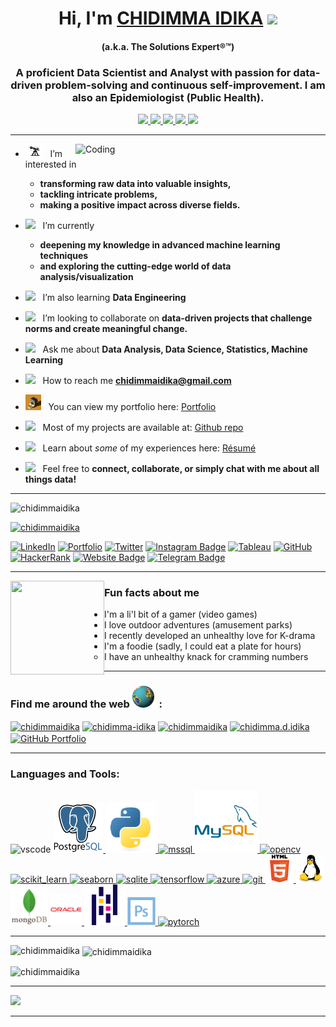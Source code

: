 <h1 align="center">Hi, I'm <a href="https://gkassym.netlify.app" target="_blank">CHIDIMMA IDIKA</a> <img src="https://media.giphy.com/media/hvRJCLFzcasrR4ia7z/giphy.gif" width="35"> </samp></h1>   
<h4 align="center">(a.k.a. The Solutions Expert®™)</h4>

<h3 align="center">A proficient Data Scientist and Analyst with passion for data-driven problem-solving and continuous self-improvement. I am also an Epidemiologist (Public Health).</h3>

<p align="center">
<a href="https://www.linkedin.com/in/chidimma-idika/">
  <img height="50" src="https://user-images.githubusercontent.com/46517096/166973395-19676cd8-f8ec-4abf-83ff-da8243505b82.png"/>
</a>
<a href="https://chidimmaidika.github.io/">
  <img height="50" src="https://user-images.githubusercontent.com/46517096/166974096-7aeecad4-483e-4c85-983f-f4b37b3f794e.png"/>
</a>
<a href="https://medium.com/@chidimmaidika/">
  <img height="50" src="https://user-images.githubusercontent.com/46517096/166973962-d05d145a-b6a0-4643-bd3d-5ac845679367.png"/>
</a>
<a href="https://twitter.com/CHIDIMMAIDIKA">
  <img height="50" src="https://user-images.githubusercontent.com/46517096/166974271-91dfa250-d70b-4cb9-8707-f1bda1b708c3.png"/>
</a>
<a href="https://instagram.com/chidimmaidika/">
  <img height="50" src="https://user-images.githubusercontent.com/46517096/166974368-9798f39f-1f46-499c-b14e-81f0a3f83a06.png"/>
</a>
</p>

---

<img align="right" alt="Coding" width="400" src="https://cdnb.artstation.com/p/assets/images/images/028/991/999/original/anna-havrylyukh-.gif?1596125112">


- <img src="https://github.com/chidimmaidika/ChidimmaIdika/raw/main/telescope.gif" width="28" />&nbsp;&nbsp; I’m interested in
    - **transforming raw data into valuable insights,**
    - **tackling intricate problems,**
    -  **making a positive impact across diverse fields.**
  
- <img src="https://github.com/Gapur/Gapur/blob/main/assets/developer.gif?raw=true" width="28" />&nbsp;&nbsp; I’m currently
  - **deepening my knowledge in advanced machine learning techniques**
  - **and exploring the cutting-edge world of data analysis/visualization**

- <img src="https://github.com/Gapur/Gapur/blob/main/assets/lightning.gif?raw=true" width="25" />&nbsp;&nbsp; I’m also learning **Data Engineering**

- <img src="https://github.com/chidimmaidika/ChidimmaIdika/raw/main/collaborate.gif" width="25" />&nbsp;&nbsp; I’m looking to collaborate on **data-driven projects that challenge norms and create meaningful change.**

- <img src="https://github.com/Gapur/Gapur/blob/main/assets/message.gif?raw=true" width="25" />&nbsp;&nbsp; Ask me about **Data Analysis, Data Science, Statistics, Machine Learning**

- <img src="https://github.com/Gapur/Gapur/blob/main/assets/letterbox.gif?raw=true" width="25" />&nbsp;&nbsp; How to reach me **chidimmaidika@gmail.com**

- <img src="https://github.com/chidimmaidika/ChidimmaIdika/raw/main/portf.gif" width="25" />&nbsp;&nbsp; You can view my portfolio here: [Portfolio](https://chidimmaidika.github.io/)

- <img src="https://github.com/Gapur/Gapur/blob/main/assets/laptop.gif?raw=true" width="25" />&nbsp;&nbsp; Most of my projects are available at: [Github repo](https://github.com/ChidimmaIdika?tab=repositories)

- <img src="https://github.com/Gapur/Gapur/blob/main/assets/doc.gif?raw=true" width="25" />&nbsp;&nbsp;  Learn about *some* of my experiences here: [Résumé](https://drive.google.com/file/d/1RpYXfQsC7kdYvK1e57DX92NJeZpHti4s/view?usp=sharing)

- <img src="https://github.com/Gapur/Gapur/blob/main/assets/letterbox.gif?raw=true" width="25" />&nbsp;&nbsp; Feel free to **connect, collaborate, or simply chat with me about all things data!**

---
<p align="left"> <img src="https://komarev.com/ghpvc/?username=chidimmaidika&label=Profile%20views&color=0e75b6&style=flat" alt="chidimmaidika" /> </p>
<p align="left"> <a href="https://github.com/ryo-ma/github-profile-trophy"><img src="https://github-profile-trophy.vercel.app/?username=chidimmaidika" alt="chidimmaidika" /></a> </p>

[![LinkedIn](https://img.shields.io/badge/LinkedIn-chidimma--idika-blue?style=flat(default)&logo=LinkedIn&logoColor=white)](https://www.linkedin.com/in/chidimma-idika) 
[![Portfolio](https://img.shields.io/badge/Portfolio-Chidimma_Idika-blue?style=flat(default)&logo=github&logoColor=white)](https://chidimmaidika.github.io/) 
[![Twitter](https://img.shields.io/twitter/follow/chidimmaidika?logo=twitter&style=flat(default))](https://twitter.com/chidimmaidika) 
[![Instagram Badge](https://img.shields.io/badge/Instagram-chidimmaidika-blue?style=flat(default)&logo=Instagram&logoColor=white)](https://instagram.com/chidimmaidika)
[![Tableau](https://img.shields.io/badge/Tableau-Chidimma_Idika-blue?style=flat(default)&logo=tableau&logoColor=white)](https://public.tableau.com/app/profile/chidimma.idika) 
[![GitHub](https://img.shields.io/badge/GitHub-ChidimmaIdika-blue?style=flat(default)&logo=github&logoColor=white)](https://github.com/ChidimmaIdika)
[![HackerRank](https://img.shields.io/badge/HackerRank-ChidimmaIdika-blue?style=flat(default)&logo=hackerrank&logoColor=white)](https://www.hackerrank.com/profile/chidimmaidika)
[![Website Badge](https://img.shields.io/badge/Website-Chidimma_Idika-blue?style=flat(default)&logo=google-chrome&logoColor=white)](https://women-in-tech.net/users/7102107)
[![Telegram Badge](https://img.shields.io/badge/Telegram-chidimmaidika-blue?style=flat(default)&logo=Telegram&logoColor=white)](https://t.me/chidimmaidika)

---

<img align="left" width="150" height="150" src="https://github.com/MishManners/MishManners/blob/master/My-OctocatsShortest.gif"></a>
### Fun facts about me
- I'm a li'l bit of a gamer (video games)
- I love outdoor adventures (amusement parks)
- I recently developed an unhealthy love for K-drama
- I'm a foodie (sadly, I could eat a plate for hours)
  - I have an unhealthy knack for cramming numbers    
---
<h3 align="left">Find me around the web <img src="https://github.com/chidimmaidika/ChidimmaIdika/raw/main/globe2.gif" width="35"/>&nbsp;&nbsp:</h3>
<p align="left">
<a href="https://twitter.com/chidimmaidika" target="blank"><img align="center" src="https://raw.githubusercontent.com/rahuldkjain/github-profile-readme-generator/master/src/images/icons/Social/twitter.svg" alt="chidimmaidika" height="30" width="40" /></a>
<a href="https://linkedin.com/in/chidimma-idika" target="blank"><img align="center" src="https://raw.githubusercontent.com/rahuldkjain/github-profile-readme-generator/master/src/images/icons/Social/linked-in-alt.svg" alt="chidimma-idika" height="30" width="40" /></a>
<a href="https://instagram.com/chidimmaidika" target="blank"><img align="center" src="https://raw.githubusercontent.com/rahuldkjain/github-profile-readme-generator/master/src/images/icons/Social/instagram.svg" alt="chidimmaidika" height="30" width="40" /></a>
<a href="https://www.facebook.com/chidimma.d.idika" target="blank"><img align="center" src="https://raw.githubusercontent.com/rahuldkjain/github-profile-readme-generator/master/src/images/icons/Social/facebook.svg" alt="chidimma.d.idika" height="30" width="40" /></a>
<a href="https://chidimmaidika.github.io/" target="blank"><img align="center" src="https://raw.githubusercontent.com/rahuldkjain/github-profile-readme-generator/master/src/images/icons/Social/github.svg" alt="GitHub Portfolio" height="30" width="40" /></a>
</p>    

---   

<h3 align="left">Languages and Tools:</h3>
<p align="left"><img src="https://cdn.jsdelivr.net/gh/devicons/devicon/icons/vscode/vscode-original.svg" alt="vscode" width="65" height="65"/> <a href="https://www.postgresql.org" target="_blank" rel="noreferrer"> <img src="https://raw.githubusercontent.com/devicons/devicon/master/icons/postgresql/postgresql-original-wordmark.svg" alt="postgresql" width="80" height="80"/> </a> <a href="https://www.python.org" target="_blank" rel="noreferrer"> <img src="https://raw.githubusercontent.com/devicons/devicon/master/icons/python/python-original.svg" alt="python" width="80" height="80"/> </a> <a href="https://www.microsoft.com/en-us/sql-server" target="_blank" rel="noreferrer"> <img src="https://www.svgrepo.com/show/303229/microsoft-sql-server-logo.svg" alt="mssql" width="100" height="100"/> </a> <a href="https://www.mysql.com/" target="_blank" rel="noreferrer"> <img src="https://raw.githubusercontent.com/devicons/devicon/master/icons/mysql/mysql-original-wordmark.svg" alt="mysql" width="100" height="100"/> </a> <a href="https://opencv.org/" target="_blank" rel="noreferrer"> <img src="https://www.vectorlogo.zone/logos/opencv/opencv-icon.svg" alt="opencv" width="70" height="70"/> </a> <a href="https://scikit-learn.org/" target="_blank" rel="noreferrer"> <img src="https://upload.wikimedia.org/wikipedia/commons/0/05/Scikit_learn_logo_small.svg" alt="scikit_learn" width="100" height="100"/> </a> <a href="https://seaborn.pydata.org/" target="_blank" rel="noreferrer"> <img src="https://seaborn.pydata.org/_images/logo-mark-lightbg.svg" alt="seaborn" width="80" height="80"/> </a> <a href="https://www.sqlite.org/" target="_blank" rel="noreferrer"> <img src="https://www.vectorlogo.zone/logos/sqlite/sqlite-icon.svg" alt="sqlite" width="90" height="90"/> </a> <a href="https://www.tensorflow.org" target="_blank" rel="noreferrer"> <img src="https://www.vectorlogo.zone/logos/tensorflow/tensorflow-icon.svg" alt="tensorflow" width="65" height="65"/> </a> <a href="https://azure.microsoft.com/en-in/" target="_blank" rel="noreferrer"> <img src="https://www.vectorlogo.zone/logos/microsoft_azure/microsoft_azure-icon.svg" alt="azure" width="45" height="45"/> </a> <a href="https://git-scm.com/" target="_blank" rel="noreferrer"> <img src="https://www.vectorlogo.zone/logos/git-scm/git-scm-icon.svg" alt="git" width="55" height="55"/> </a> <a href="https://www.w3.org/html/" target="_blank" rel="noreferrer"> <img src="https://raw.githubusercontent.com/devicons/devicon/master/icons/html5/html5-original-wordmark.svg" alt="html5" width="45" height="45"/> </a> <a href="https://www.linux.org/" target="_blank" rel="noreferrer"> <img src="https://raw.githubusercontent.com/devicons/devicon/master/icons/linux/linux-original.svg" alt="linux" width="45" height="45"/> </a> <a href="https://www.mongodb.com/" target="_blank" rel="noreferrer"> <img src="https://raw.githubusercontent.com/devicons/devicon/master/icons/mongodb/mongodb-original-wordmark.svg" alt="mongodb" width="60" height="60"/> </a> <a href="https://www.oracle.com/" target="_blank" rel="noreferrer"> <img src="https://raw.githubusercontent.com/devicons/devicon/master/icons/oracle/oracle-original.svg" alt="oracle" width="50" height="50"/> </a> <a href="https://pandas.pydata.org/" target="_blank" rel="noreferrer"> <img src="https://raw.githubusercontent.com/devicons/devicon/2ae2a900d2f041da66e950e4d48052658d850630/icons/pandas/pandas-original.svg" alt="pandas" width="65" height="65"/> </a> <a href="https://www.photoshop.com/en" target="_blank" rel="noreferrer"> <img src="https://raw.githubusercontent.com/devicons/devicon/master/icons/photoshop/photoshop-line.svg" alt="photoshop" width="45" height="45"/> </a> <a href="https://pytorch.org/" target="_blank" rel="noreferrer"> <img src="https://www.vectorlogo.zone/logos/pytorch/pytorch-icon.svg" alt="pytorch" width="55" height="55"/> </a> </p>

---

<p><img align="left" src="https://github-readme-stats.vercel.app/api/top-langs?username=chidimmaidika&show_icons=true&locale=en&layout=compact" alt="chidimmaidika" /></p>

<p>&nbsp;<img align="center" src="https://github-readme-stats.vercel.app/api?username=chidimmaidika&show_icons=true&locale=en" alt="chidimmaidika" /></p>

<p><img align="center" src="https://github-readme-streak-stats.herokuapp.com/?user=chidimmaidika&" alt="chidimmaidika" /></p>

---
<!-- 2023 Skyline -->
<img src="https://github.com/chidimmaidika/chidimmaidika/blob/main/chi%20gif.gif" width="700">

---

